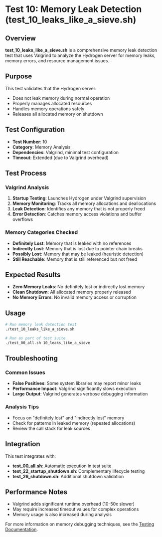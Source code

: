 # Test 10: Memory Leak Detection (test_10_leaks_like_a_sieve.sh)

## Overview

**test_10_leaks_like_a_sieve.sh** is a comprehensive memory leak detection test that uses Valgrind to analyze the Hydrogen server for memory leaks, memory errors, and resource management issues.

## Purpose

This test validates that the Hydrogen server:

- Does not leak memory during normal operation
- Properly manages allocated resources
- Handles memory operations safely
- Releases all allocated memory on shutdown

## Test Configuration

- **Test Number**: 10
- **Category**: Memory Analysis
- **Dependencies**: Valgrind, minimal test configuration
- **Timeout**: Extended (due to Valgrind overhead)

## Test Process

### Valgrind Analysis

1. **Startup Testing**: Launches Hydrogen under Valgrind supervision
2. **Memory Monitoring**: Tracks all memory allocations and deallocations
3. **Leak Detection**: Identifies any memory that is not properly freed
4. **Error Detection**: Catches memory access violations and buffer overflows

### Memory Categories Checked

- **Definitely Lost**: Memory that is leaked with no references
- **Indirectly Lost**: Memory that is lost due to pointer chain breaks
- **Possibly Lost**: Memory that may be leaked (heuristic detection)
- **Still Reachable**: Memory that is still referenced but not freed

## Expected Results

- **Zero Memory Leaks**: No definitely lost or indirectly lost memory
- **Clean Shutdown**: All allocated memory properly released
- **No Memory Errors**: No invalid memory access or corruption

## Usage

```bash
# Run memory leak detection test
./test_10_leaks_like_a_sieve.sh

# Run as part of test suite
./test_00_all.sh 10_leaks_like_a_sieve
```

## Troubleshooting

### Common Issues

- **False Positives**: Some system libraries may report minor leaks
- **Performance Impact**: Valgrind significantly slows execution
- **Large Output**: Valgrind generates verbose debugging information

### Analysis Tips

- Focus on "definitely lost" and "indirectly lost" memory
- Check for patterns in leaked memory (repeated allocations)
- Review the call stack for leak sources

## Integration

This test integrates with:

- **test_00_all.sh**: Automatic execution in test suite
- **test_22_startup_shutdown.sh**: Complementary lifecycle testing
- **test_26_shutdown.sh**: Additional shutdown validation

## Performance Notes

- Valgrind adds significant runtime overhead (10-50x slower)
- May require increased timeout values for complex operations
- Memory usage is also increased during analysis

For more information on memory debugging techniques, see the [Testing Documentation](../../docs/testing.md).